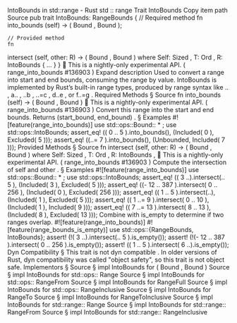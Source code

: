 IntoBounds in std::range - Rust
std
::
range
Trait
IntoBounds
Copy item path
Source
pub trait IntoBounds<T>:
RangeBounds
<T> {
    // Required method
    fn
into_bounds
(self) -> (
Bound
<T>,
Bound
<T>);

    // Provided method
    fn
intersect
<R>(self, other: R) -> (
Bound
<T>,
Bound
<T>)
where Self:
Sized
,
             T:
Ord
,
             R:
IntoBounds
<T>
{ ... }
}
🔬
This is a nightly-only experimental API. (
range_into_bounds
#136903
)
Expand description
Used to convert a range into start and end bounds, consuming the
range by value.
IntoBounds
is implemented by Rust’s built-in range types, produced
by range syntax like
..
,
a..
,
..b
,
..=c
,
d..e
, or
f..=g
.
Required Methods
§
Source
fn
into_bounds
(self) -> (
Bound
<T>,
Bound
<T>)
🔬
This is a nightly-only experimental API. (
range_into_bounds
#136903
)
Convert this range into the start and end bounds.
Returns
(start_bound, end_bound)
.
§
Examples
#![feature(range_into_bounds)]
use
std::ops::Bound::
*
;
use
std::ops::IntoBounds;
assert_eq!
((
0
..
5
).into_bounds(), (Included(
0
), Excluded(
5
)));
assert_eq!
((..=
7
).into_bounds(), (Unbounded, Included(
7
)));
Provided Methods
§
Source
fn
intersect
<R>(self, other: R) -> (
Bound
<T>,
Bound
<T>)
where
    Self:
Sized
,
    T:
Ord
,
    R:
IntoBounds
<T>,
🔬
This is a nightly-only experimental API. (
range_into_bounds
#136903
)
Compute the intersection of
self
and
other
.
§
Examples
#![feature(range_into_bounds)]
use
std::ops::Bound::
*
;
use
std::ops::IntoBounds;
assert_eq!
((
3
..).intersect(..
5
), (Included(
3
), Excluded(
5
)));
assert_eq!
((-
12
..
387
).intersect(
0
..
256
), (Included(
0
), Excluded(
256
)));
assert_eq!
((
1
..
5
).intersect(..), (Included(
1
), Excluded(
5
)));
assert_eq!
((
1
..=
9
).intersect(
0
..
10
), (Included(
1
), Included(
9
)));
assert_eq!
((
7
..=
13
).intersect(
8
..
13
), (Included(
8
), Excluded(
13
)));
Combine with
is_empty
to determine if two ranges overlap.
#![feature(range_into_bounds)]
#![feature(range_bounds_is_empty)]
use
std::ops::{RangeBounds, IntoBounds};
assert!
(!(
3
..).intersect(..
5
).is_empty());
assert!
(!(-
12
..
387
).intersect(
0
..
256
).is_empty());
assert!
((
1
..
5
).intersect(
6
..).is_empty());
Dyn Compatibility
§
This trait is
not
dyn compatible
.
In older versions of Rust, dyn compatibility was called "object safety", so this trait is not object safe.
Implementors
§
Source
§
impl<T>
IntoBounds
<T> for (
Bound
<T>,
Bound
<T>)
Source
§
impl<T>
IntoBounds
<T> for std::ops::
Range
<T>
Source
§
impl<T>
IntoBounds
<T> for std::ops::
RangeFrom
<T>
Source
§
impl<T>
IntoBounds
<T> for
RangeFull
Source
§
impl<T>
IntoBounds
<T> for std::ops::
RangeInclusive
<T>
Source
§
impl<T>
IntoBounds
<T> for
RangeTo
<T>
Source
§
impl<T>
IntoBounds
<T> for
RangeToInclusive
<T>
Source
§
impl<T>
IntoBounds
<T> for std::range::
Range
<T>
Source
§
impl<T>
IntoBounds
<T> for std::range::
RangeFrom
<T>
Source
§
impl<T>
IntoBounds
<T> for std::range::
RangeInclusive
<T>